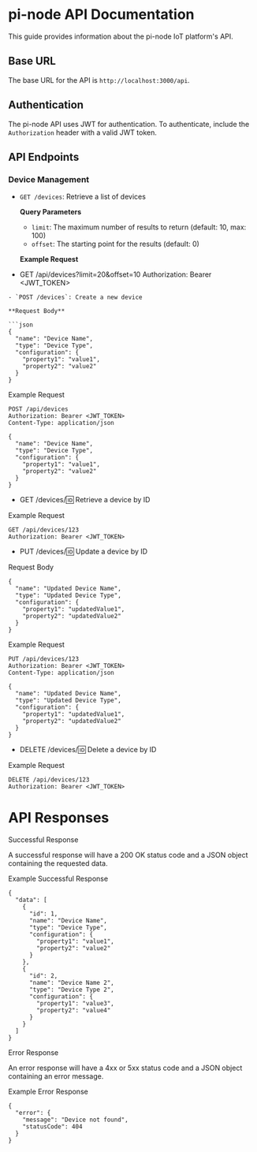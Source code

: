 # pi-node API Documentation

This guide provides information about the pi-node IoT platform's API.

## Base URL

The base URL for the API is `http://localhost:3000/api`.

## Authentication

The pi-node API uses JWT for authentication. To authenticate, include the `Authorization` header with a valid JWT token.

## API Endpoints

### Device Management

- `GET /devices`: Retrieve a list of devices

  **Query Parameters**

  - `limit`: The maximum number of results to return (default: 10, max: 100)
  - `offset`: The starting point for the results (default: 0)

  **Example Request**

- GET /api/devices?limit=20&offset=10 Authorization: Bearer <JWT_TOKEN>

```
- `POST /devices`: Create a new device

**Request Body**

```json
{
  "name": "Device Name",
  "type": "Device Type",
  "configuration": {
    "property1": "value1",
    "property2": "value2"
  }
}
```
Example Request

```
POST /api/devices
Authorization: Bearer <JWT_TOKEN>
Content-Type: application/json

{
  "name": "Device Name",
  "type": "Device Type",
  "configuration": {
    "property1": "value1",
    "property2": "value2"
  }
}
```

- GET /devices/:id: Retrieve a device by ID

Example Request
```
GET /api/devices/123
Authorization: Bearer <JWT_TOKEN>
```

- PUT /devices/:id: Update a device by ID

Request Body 
```
{
  "name": "Updated Device Name",
  "type": "Updated Device Type",
  "configuration": {
    "property1": "updatedValue1",
    "property2": "updatedValue2"
  }
}
```

Example Request

```
PUT /api/devices/123
Authorization: Bearer <JWT_TOKEN>
Content-Type: application/json

{
  "name": "Updated Device Name",
  "type": "Updated Device Type",
  "configuration": {
    "property1": "updatedValue1",
    "property2": "updatedValue2"
  }
}
```

- DELETE /devices/:id: Delete a device by ID

Example Request

```
DELETE /api/devices/123
Authorization: Bearer <JWT_TOKEN>
```

# API Responses

Successful Response

A successful response will have a 200 OK status code and a JSON object containing the requested data.

Example Successful Response

```
{
  "data": [
    {
      "id": 1,
      "name": "Device Name",
      "type": "Device Type",
      "configuration": {
        "property1": "value1",
        "property2": "value2"
      }
    },
    {
      "id": 2,
      "name": "Device Name 2",
      "type": "Device Type 2",
      "configuration": {
        "property1": "value3",
        "property2": "value4"
      }
    }
  ]
}
```

Error Response

An error response will have a 4xx or 5xx status code and a JSON object containing an error message.

Example Error Response

```
{
  "error": {
    "message": "Device not found",
    "statusCode": 404
  }
}
```

